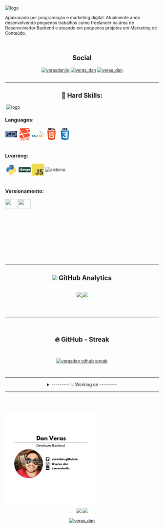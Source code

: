 <!-- Sobre -->
<div style="display: inline_block;"><br>

<img style="margin-right: 30px;" src="https://cdn.discordapp.com/attachments/891798888594436199/899348180909584424/perfil-github.png" min-width="300px" max-width="300px" width="200px" align="left" alt="logo" href="https://verasdan.github.io/">

<br>
<div align="center">

<div>
<p align="left">Apaixonado por programação e marketing digital. Atualmente ando desenvolvendo pequenos trabalhos como freelancer na área de Desenvolvedor Backend e atuando em pequenos projetos em Marketing de Conteúdo.</p>
</div>
<br>

<!-- social icon-->
<div>
<h2>Social</h2>
<a href="https://linkedin.com/in/verasdanilo" target="blank"><img align="center" src="https://raw.githubusercontent.com/rahuldkjain/github-profile-readme-generator/master/src/images/icons/Social/linked-in-alt.svg" alt="verasdanilo" height="30" width="40" /></a>
<a href="https://instagram.com/veras_dan" target="blank"><img align="center" src="https://raw.githubusercontent.com/rahuldkjain/github-profile-readme-generator/master/src/images/icons/Social/instagram.svg" alt="veras_dan" height="30" width="40" /></a>
<a href="https://twitter.com/veras_dan" target="blank"><img align="center" src="https://raw.githubusercontent.com/rahuldkjain/github-profile-readme-generator/master/src/images/icons/Social/twitter.svg" alt="veras_dan" height="30" width="40" /></a>
</div>

</div>

</div>

<br>

<hr>
  
<!-- Hard Skills -->
<h2 align="center"> 🔧 Hard Skills:</h2>

<img src="https://media.giphy.com/media/SWoSkN6DxTszqIKEqv/giphy.gif" min-width="400px" max-width="400px" width="500px" align="right" alt="logo"> 

<br>

<!-- Skill -->
<h3 align="left">Languages:</h3>
<div style="display: inline_block">
<img align="center" src="https://raw.githubusercontent.com/devicons/devicon/master/icons/php/php-original.svg" alt="php" width="40" height="40"/> </a>
<img align="center" src="https://raw.githubusercontent.com/devicons/devicon/master/icons/laravel/laravel-plain-wordmark.svg" alt="laravel" width="40" height="40"/>
<img align="center" src="https://raw.githubusercontent.com/devicons/devicon/master/icons/mysql/mysql-original-wordmark.svg" alt="mysql" width="40" height="40"/>
<img align="center" src="https://raw.githubusercontent.com/devicons/devicon/master/icons/html5/html5-original-wordmark.svg" alt="html5" width="40" height="40"/>
<img align="center" src="https://raw.githubusercontent.com/devicons/devicon/master/icons/css3/css3-original-wordmark.svg" alt="css3" width="40" height="40"/>
</div>
<br>

<h3 align="left">Learning:</h3>
<div style="display: inline_block">
<img align="center" src="https://raw.githubusercontent.com/devicons/devicon/master/icons/python/python-original.svg" alt="python" width="40" height="40"/>
<img align="center" src="https://raw.githubusercontent.com/devicons/devicon/master/icons/django/django-original.svg" alt="django" width="40" height="40"/>
<img align="center"src="https://raw.githubusercontent.com/devicons/devicon/master/icons/javascript/javascript-original.svg" alt="javascript" width="40" height="40"/>
<img align="center" src="https://cdn.worldvectorlogo.com/logos/arduino-1.svg" alt="arduino" width="40" height="40"/>
</div>
  
<br>

<h3 align="left">Versionamento:</h3>
<div style="display: inline_block">
<img height="30" width="40" src="	https://raw.githubusercontent.com/jmnote/z-icons/master/svg/git.svg">	
<img height="30" width="40" src="https://raw.githubusercontent.com/jmnote/z-icons/master/svg/github.svg">
</div>

<br><br><br><br><br><br><br><br><br>

<hr>

<!-- GitHub Analytics -->
<h2 align="center"> <img src="https://media.giphy.com/media/cj87CxfRtrUifF3Ryk/giphy.gif" height="25"> GitHub Analytics</h2>

<br>

<div align="center">
  <a href="https://github.com/verasdan">
  <img height="160em" src="https://github-readme-stats.vercel.app/api?username=verasdan&show_icons=true&theme=dark&include_all_commits=true&count_private=true"/>
  <img height="160em" src="https://github-readme-stats.vercel.app/api/top-langs/?username=verasdan&layout=compact&langs_count=7&theme=dark"/></a>
</div>

<br><br>
<hr>

<br>

<!-- GitHub Streak -->
<h2 align="center"> 🔥 GitHub - Streak </h2>

<br>

<div align="center">
  
[![verasdan github streak](https://github-readme-streak-stats.herokuapp.com/?user=verasdan&theme=blue-green)](https://github.com/verasdan/github-readme-streak-stats)

</div>

<br>

<!-- detalhes -->
<hr>
<details>
  <summary align="center"> --------- 💥 Working on ---------</summary>

<br>

  <p align="center">
    &ensp;
    <a href="https://github.com/verasdan/SistemaLogin">
      <img src="https://github-readme-stats.vercel.app/api/pin/?username=verasdan&repo=SistemaLogin&show_owner=true&theme=react" />
    </a>
  </p>
  
</details>

<hr>
<br><br>


[![website](perfil-github.png)](https://verasdan.github.io/)

<div align="center">

![](https://komarev.com/ghpvc/?username=verasdan&style=flat&label=Views)
![](https://badges.pufler.dev/visits/verasdan/verasdan?color=black&logo=github&style=flat)

<a href="https://twitter.com/veras_dan" target="blank"><img src="https://img.shields.io/twitter/follow/veras_dan?logo=twitter&style=flat" alt="veras_dan" /></a> 

</div>
